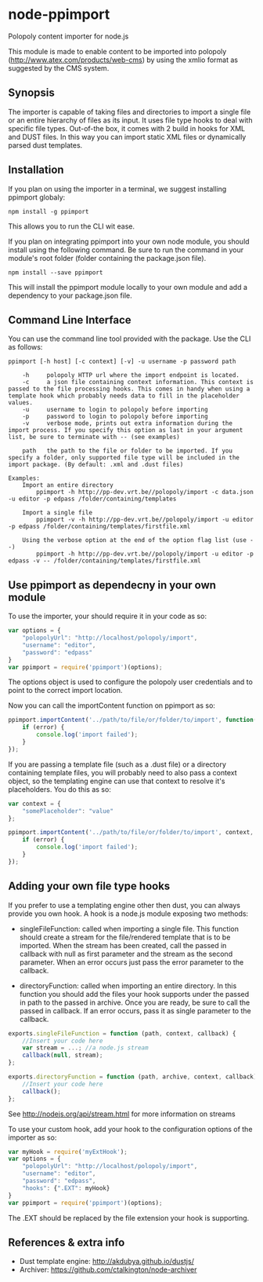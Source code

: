 node-ppimport
=============

Polopoly content importer for node.js

This module is made to enable content to be imported into polopoly (http://www.atex.com/products/web-cms) by using the xmlio format as suggested by the CMS system.

Synopsis
--------

The importer is capable of taking files and directories to import a single file or an entire hierarchy of files as its input. It uses file type hooks to deal with specific file types. Out-of-the box, it comes with 2 build in hooks for XML and DUST files. In this way you can import static XML files or dynamically parsed dust templates.

Installation
------------

If you plan on using the importer in a terminal, we suggest installing ppimport globaly:

```
npm install -g ppimport
```

This allows you to run the CLI wit ease.

If you plan on integrating ppimport into your own node module, you should install using the following command. Be sure to run the command in your module's root folder (folder containing the package.json file). 

```
npm install --save ppimport
```

This will install the ppimport module locally to your own module and add a dependency to your package.json file.

Command Line Interface
----------------------

You can use the command line tool provided with the package. Use the CLI as follows:

```
ppimport [-h host] [-c context] [-v] -u username -p password path
	
	-h     polopoly HTTP url where the import endpoint is located. 
	-c     a json file containing context information. This context is passed to the file processing hooks. This comes in handy when using a template hook which probably needs data to fill in the placeholder values.
	-u     username to login to polopoly before importing
	-p     password to login to polopoly before importing
	-v     verbose mode, prints out extra information during the import process. If you specify this option as last in your argument list, be sure to terminate with -- (see examples)
	
	path   the path to the file or folder to be imported. If you specify a folder, only supported file type will be included in the import package. (By default: .xml and .dust files)
	
Examples:
	Import an entire directory
		ppimport -h http://pp-dev.vrt.be//polopoly/import -c data.json -u editor -p edpass /folder/containing/templates
		
	Import a single file
		ppimport -v -h http://pp-dev.vrt.be//polopoly/import -u editor -p edpass /folder/containing/templates/firstfile.xml
		
	Using the verbose option at the end of the option flag list (use --)
		ppimport -h http://pp-dev.vrt.be//polopoly/import -u editor -p edpass -v -- /folder/containing/templates/firstfile.xml

```

Use ppimport as dependecny in your own module
---------------------------------------------

To use the importer, your should require it in your code as so:

```javascript
var options = {
    "polopolyUrl": "http://localhost/polopoly/import",
    "username": "editor",
    "password": "edpass"
}
var ppimport = require('ppimport')(options);
```

The options object is used to configure the polopoly user credentials and to point to the correct import location.

Now you can call the importContent function on ppimport as so:

```javascript
ppimport.importContent('../path/to/file/or/folder/to/import', function(error) {
	if (error) {
		console.log('import failed');
	}
}); 
```

If you are passing a template file (such as a .dust file) or a directory containing template files, you will probably need to also pass a context object, so the templating engine can use that context to resolve it's placeholders. You do this as so:

```javascript
var context = {
	"somePlaceholder": "value"
};

ppimport.importContent('../path/to/file/or/folder/to/import', context, function(error) {
	if (error) {
		console.log('import failed');
	}
}); 
```

Adding your own file type hooks
-------------------------------
If you prefer to use a templating engine other then dust, you can always provide you own hook. A hook is a node.js module exposing two methods:
* singleFileFunction: called when importing a single file. This function should create a stream for the file/rendered template that is to be imported. When the stream has been created, call the passed in callback with null as first parameter and the stream as the second parameter. When an error occurs just pass the error parameter to the callback.
	
* directoryFunction: called when importing an entire directory. In this function you should add the files your hook supports under the passed in path to the passed in archive. Once you are ready, be sure to call the passed in callback. If an error occurs, pass it as single parameter to the callback. 

```javascript
exports.singleFileFunction = function (path, context, callback) {
	//Insert your code here
	var stream = ...; //a node.js stream
    callback(null, stream);
};

exports.directoryFunction = function (path, archive, context, callback) {
    //Insert your code here
    callback();
};
```

See http://nodejs.org/api/stream.html for more information on streams

To use your custom hook, add your hook to the configuration options of the importer as so:

```javascript
var myHook = require('myExtHook');
var options = {
    "polopolyUrl": "http://localhost/polopoly/import",
    "username": "editor",
    "password": "edpass",
    "hooks": {".EXT": myHook}
}
var ppimport = require('ppimport')(options);
```

The .EXT should be replaced by the file extension your hook is supporting.


References & extra info
-----------------------

* Dust template engine: http://akdubya.github.io/dustjs/
* Archiver: https://github.com/ctalkington/node-archiver
